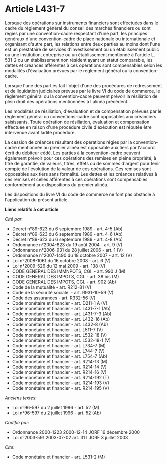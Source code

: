 # Article L431-7

Lorsque des opérations sur instruments financiers sont effectuées dans le cadre du règlement général du conseil des marchés
financiers ou sont régies par une convention-cadre respectant d'une part, les principes généraux d'une convention-cadre de
place nationale ou internationale et organisant d'autre part, les relations entre deux parties au moins dont l'une est un
prestataire de services d'investissement ou un établissement public ou une institution, entreprise ou un établissement
mentionné à l'article L. 531-2 ou un établissement non résident ayant un statut comparable, les dettes et créances afférentes
à ces opérations sont compensables selon les modalités d'évaluation prévues par le règlement général ou la convention-cadre.

Lorsque l'une des parties fait l'objet d'une des procédures de redressement et de liquidation judiciaires prévues par le
livre VI du code de commerce, le règlement général ou la convention-cadre peuvent prévoir la résiliation de plein droit des
opérations mentionnées à l'alinéa précédent.

Les modalités de résiliation, d'évaluation et de compensation prévues par le règlement général ou conventions-cadre sont
opposables aux créanciers saisissants. Toute opération de résiliation, évaluation et compensation effectuée en raison d'une
procédure civile d'exécution est réputée être intervenue avant ladite procédure.

La cession de créances résultant des opérations régies par la convention-cadre mentionnée au premier alinéa est opposable aux
tiers par l'accord écrit du débiteur cédé. Les parties à la convention-cadre peuvent également prévoir pour ces opérations
des remises en pleine propriété, à titre de garantie, de valeurs, titres, effets ou de sommes d'argent pour tenir compte de
l'évolution de la valeur de ces opérations. Ces remises sont opposables aux tiers sans formalité. Les dettes et les créances
relatives à ces remises et celles afférentes à ces opérations sont compensables conformément aux dispositions du premier
alinéa.

Les dispositions du livre VI du code de commerce ne font pas obstacle à l'application du présent article.

**Liens relatifs à cet article**

_Cité par_:

  - Décret n°89-623 du 6 septembre 1989 - art. 4-5 (Ab)
  - Décret n°89-623 du 6 septembre 1989 - art. 4-6 (Ab)
  - Décret n°89-623 du 6 septembre 1989 - art. 4-8 (Ab)
  - Ordonnance n°2004-823 du 19 août 2004 - art. 9 (V)
  - Ordonnance n°2006-931 du 28 juillet 2006 - art. 1 (V)
  - Ordonnance n°2007-1490 du 18 octobre 2007 - art. 12 (V)
  - Loi n°2008-1061 du 16 octobre 2008 - art. 6 (V)
  - Loi n°2009-526 du 12 mai 2009 - art. 138 (V)
  - CODE GENERAL DES IMMNPOTS, CGI. - art. 990 J (M)
  - CODE GENERAL DES IMPOTS, CGI. - art. 38 bis (M)
  - CODE GENERAL DES IMPOTS, CGI. - art. 902 (Ab)
  - Code de la mutualité - art. R212-81 (V)
  - Code de la sécurité sociale. - art. R931-10-59 (V)
  - Code des assurances - art. R332-56 (V)
  - Code monétaire et financier - art. D211-1 A (V)
  - Code monétaire et financier - art. L431-7-1 (Ab)
  - Code monétaire et financier - art. L431-7-3 (Ab)
  - Code monétaire et financier - art. L432-16 (Ab)
  - Code monétaire et financier - art. L432-8 (Ab)
  - Code monétaire et financier - art. L511-7 (V)
  - Code monétaire et financier - art. L532-18 (V)
  - Code monétaire et financier - art. L532-18-1 (V)
  - Code monétaire et financier - art. L734-7 (M)
  - Code monétaire et financier - art. L744-7 (V)
  - Code monétaire et financier - art. L754-7 (Ab)
  - Code monétaire et financier - art. R214-13 (M)
  - Code monétaire et financier - art. R214-14 (V)
  - Code monétaire et financier - art. R214-16 (V)
  - Code monétaire et financier - art. R214-192 (T)
  - Code monétaire et financier - art. R214-193 (V)
  - Code monétaire et financier - art. R214-195 (V)

_Anciens textes_:

  - Loi n°96-597 du 2 juillet 1996 - art. 52 (M)
  - Loi n°96-597 du 2 juillet 1996 - art. 52 (Ab)

_Codifié par_:

  - Ordonnance 2000-1223 2000-12-14 JORF 16 décembre 2000
  - Loi n°2003-591 2003-07-02 art. 31 I JORF 3 juillet 2003

_Cite_:

  - Code monétaire et financier - art. L531-2 (M)
